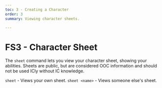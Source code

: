 ```yaml
---
toc: 3 - Creating a Character
order: 3
summary: Viewing character sheets.

---
```

# FS3 - Character Sheet

The `sheet` command lets you view your character sheet, showing your abilities. Sheets are public, but are considered OOC information and should not be used ICly without IC knowledge.

`sheet` - Views your own sheet.
`sheet <name>` - Views someone else's sheet.

